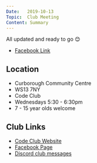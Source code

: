 ```yaml
---
Date:   2019-10-13
Topic:  Club Meeting
Content: Summary
---
```

All updated and ready to go 😊

* [Facebook Link](https://www.facebook.com/1481985248595237/posts/2306391642821256/)

## Location

* Curborough Community Centre
* WS13 7NY
* Code Club
* Wednesdays 5:30 - 6:30pm
* 7 - 15 year olds welcome

## Club Links

* [Code Club Website](https://lichfield-code-club.github.io/)
* [Facebook Page](https://www.facebook.com/LichfieldCoders)
* [Discord club messages](https://discord.gg/szz6xGK)
